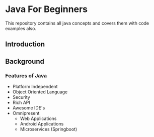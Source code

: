 # Java For Beginners
This repository contains all java concepts and covers them with code examples also.

## Introduction 

## Background

### Features of Java
- Platform Independent
- Object Oriented Language
- Security
- Rich API
- Awesome IDE's
- Omnipresent 
  - Web Applications
  - Android Applications
  - Microservices (Springboot)
